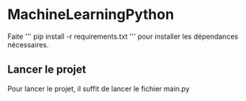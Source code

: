 # MachineLearningPython

Faite 
'''
pip install -r requirements.txt
'''
pour installer les dépendances nécessaires.

## Lancer le projet
Pour lancer le projet, il suffit de lancer le fichier main.py